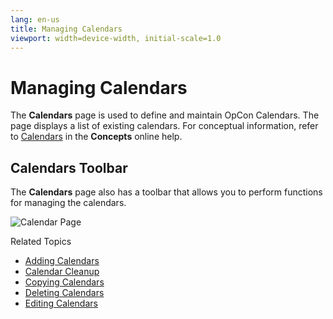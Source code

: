 ```yaml
---
lang: en-us
title: Managing Calendars
viewport: width=device-width, initial-scale=1.0
---
```


# Managing Calendars

The **Calendars** page is used to define and maintain OpCon Calendars. The page displays a list of existing calendars. For conceptual information, refer to
[Calendars](../../../../objects/calendars.md) in the **Concepts** online help.

## Calendars Toolbar

The **Calendars** page also has a toolbar that allows you to perform
functions for managing the calendars.

![Calendar Page](../../../../../Resources/Images/SM/Library/Calendars/calendars.png "Calendar Page")

Related Topics

- [Adding Calendars](Adding-Calendars.md)
- [Calendar Cleanup](Calendar-Cleanup.md)
- [Copying Calendars](Copying-Calendars.md)
- [Deleting Calendars](Deleting-Calendars.md)
- [Editing Calendars](Editing-Calendars.md)
